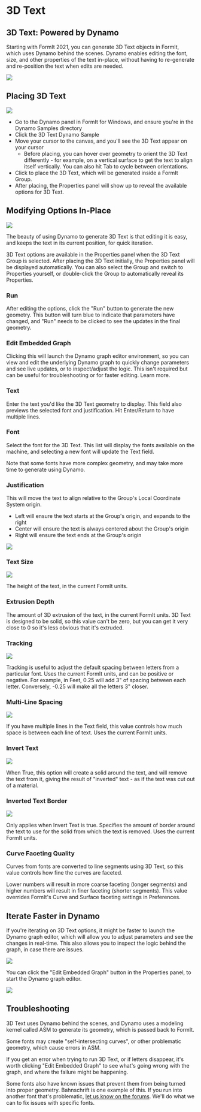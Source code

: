 # 3D Text

## 3D Text: Powered by Dynamo

Starting with FormIt 2021, you can generate 3D Text objects in FormIt, which uses Dynamo behind the scenes. Dynamo enables editing the font, size, and other properties of the text in-place, without having to re-generate and re-position the text when edits are needed.

![](../.gitbook/assets/3d-text_original.png)

## Placing 3D Text

![](../.gitbook/assets/3d-text-placement.gif)

* Go to the Dynamo panel in FormIt for Windows, and ensure you're in the Dynamo Samples directory
* Click the 3D Text Dynamo Sample
* Move your cursor to the canvas, and you'll see the 3D Text appear on your cursor
  * Before placing, you can hover over geometry to orient the 3D Text differently - for example, on a vertical surface to get the text to align itself vertically. You can also hit Tab to cycle between orientations.
* Click to place the 3D Text, which will be generated inside a FormIt Group.
* After placing, the Properties panel will show up to reveal the available options for 3D Text.

## Modifying Options In-Place

![](../.gitbook/assets/3d-text-options.png)

The beauty of using Dynamo to generate 3D Text is that editing it is easy, and keeps the text in its current position, for quick iteration.

3D Text options are available in the Properties panel when the 3D Text Group is selected. After placing the 3D Text initially, the Properties panel will be displayed automatically. You can also select the Group and switch to Properties yourself, or double-click the Group to automatically reveal its Properties.

### Run

After editing the options, click the "Run" button to generate the new geometry. This button will turn blue to indicate that parameters have changed, and "Run" needs to be clicked to see the updates in the final geometry.

### Edit Embedded Graph

Clicking this will launch the Dynamo graph editor environment, so you can view and edit the underlying Dynamo graph to quickly change parameters and see live updates, or to inspect/adjust the logic. This isn't required but can be useful for troubleshooting or for faster editing. Learn more. 

### Text

Enter the text you'd like the 3D Text geometry to display. This field also previews the selected font and justification. Hit Enter/Return to have multiple lines. 

### Font

Select the font for the 3D Text. This list will display the fonts available on the machine, and selecting a new font will update the Text field. 

Note that some fonts have more complex geometry, and may take more time to generate using Dynamo.

### Justification

This will move the text to align relative to the Group's Local Coordinate System origin. 

* Left will ensure the text starts at the Group's origin, and expands to the right
* Center will ensure the text is always centered about the Group's origin
* Right will ensure the text ends at the Group's origin

![](../.gitbook/assets/3d-text-justification-combined.png)

### Text Size

![](../.gitbook/assets/3d-text-text-size.png)

The height of the text, in the current FormIt units.

### Extrusion Depth

The amount of 3D extrusion of the text, in the current FormIt units. 3D Text is designed to be solid, so this value can't be zero, but you can get it very close to 0 so it's less obvious that it's extruded.

### Tracking

![](../.gitbook/assets/3d-text-tracking.png)

Tracking is useful to adjust the default spacing between letters from a particular font. Uses the current FormIt units, and can be positive or negative. For example, in Feet, 0.25 will add 3" of spacing between each letter. Conversely, -0.25 will make all the letters 3" closer. 

### Multi-Line Spacing

![](../.gitbook/assets/3d-text-multi-line.png)

If you have multiple lines in the Text field, this value controls how much space is between each line of text. Uses the current FormIt units.

### Invert Text

![](../.gitbook/assets/3d-text-inverted.png)

When True, this option will create a solid around the text, and will remove the text from it, giving the result of "inverted" text - as if the text was cut out of a material. 

### Inverted Text Border

![](../.gitbook/assets/3d-text-inverted-border.png)

Only applies when Invert Text is true. Specifies the amount of border around the text to use for the solid from which the text is removed. Uses the current FormIt units.

### Curve Faceting Quality

Curves from fonts are converted to line segments using 3D Text, so this value controls how fine the curves are faceted. 

Lower numbers will result in more coarse faceting \(longer segments\) and higher numbers will result in finer faceting \(shorter segments\). This value overrides FormIt's Curve and Surface faceting settings in Preferences.

## Iterate Faster in Dynamo

If you're iterating on 3D Text options, it might be faster to launch the Dynamo graph editor, which will allow you to adjust parameters and see the changes in real-time. This also allows you to inspect the logic behind the graph, in case there are issues. 

![](../.gitbook/assets/3d-text-edit-embedded.png)

You can click the "Edit Embedded Graph" button in the Properties panel, to start the Dynamo graph editor.

![](../.gitbook/assets/3d-text-edit-embedded-windows.png)

## Troubleshooting

3D Text uses Dynamo behind the scenes, and Dynamo uses a modeling kernel called ASM to generate its geometry, which is passed back to FormIt. 

Some fonts may create "self-intersecting curves", or other problematic geometry, which cause errors in ASM. 

If you get an error when trying to run 3D Text, or if letters disappear, it's worth clicking "Edit Embedded Graph" to see what's going wrong with the graph, and where the failure might be happening. 

Some fonts also have known issues that prevent them from being turned into proper geometry. Bahnschrift is one example of this. If you run into another font that's problematic, [let us know on the forums](https://forums.autodesk.com/t5/formit-forum/bd-p/142). We'll do what we can to fix issues with specific fonts.





